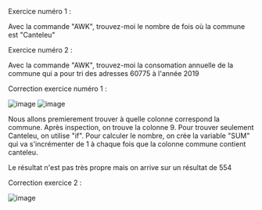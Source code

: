 Exercice numéro 1 :

Avec la commande "AWK", trouvez-moi le nombre de fois où la commune est "Canteleu"



Exercice numéro 2 :

Avec la commande "AWK", trouvez-moi la consomation annuelle de la commune qui a pour tri des adresses 60775 à l'année 2019












Correction exercice numéro 1 :

![image](https://user-images.githubusercontent.com/78368428/218746261-c911afb1-bb22-4eac-88ac-f1908e865ac5.png)
![image](https://user-images.githubusercontent.com/78368428/218746381-9690eca5-5eca-4306-9b1d-5c6b4a1de798.png)


Nous allons premierement trouver à quelle colonne correspond la commune. Après inspection, on trouve la colonne 9. Pour trouver seulement Canteleu, on utilise "if".
Pour calculer le nombre, on crée la variable "SUM" qui va s'incrémenter de 1 à chaque fois que la colonne commune contient canteleu.

Le résultat n'est pas très propre mais on arrive sur un résultat de 554


Correction exercice 2 :

![image](https://user-images.githubusercontent.com/78368428/218746498-0e86299e-09d6-45c6-9e96-e8b7d49b866d.png)



